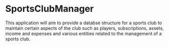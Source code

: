 # SportsClubManager

This application will aim to provide a databse structure for a sports club to maintain certain aspects of the club such as players, subscriptions, assets, income and expenses and various entities related to the management of a sports club.
